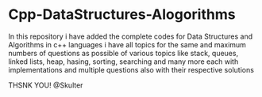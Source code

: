# Cpp-DataStructures-Alogorithms 
In this repository i have added the complete codes for Data Structures and Algorithms in c++ languages i have all topics for the same and maximum numbers 
of questions as possible of various topics like stack, queues, linked lists, heap, hasing, sorting, searching and many more each with implementations and 
multiple questions also with their respective solutions

THSNK YOU!
@Skulter
